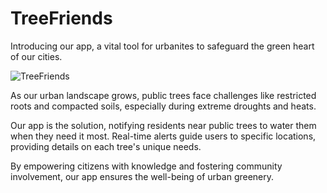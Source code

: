 # TreeFriends
Introducing our app, a vital tool for urbanites to safeguard the green heart of our cities. 

![TreeFriends](https://github.com/hackaTUM23/treefriends/assets/33159293/defe07e0-2cbf-4622-add1-5814cdbbeac7)

As our urban landscape grows, public trees face challenges like restricted roots and compacted soils, especially during extreme droughts and heats.

Our app is the solution, notifying residents near public trees to water them when they need it most. Real-time alerts guide users to specific locations, providing details on each tree's unique needs.

By empowering citizens with knowledge and fostering community involvement, our app ensures the well-being of urban greenery.
